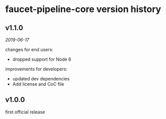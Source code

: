 faucet-pipeline-core version history
====================================


v1.1.0
------

_2019-06-17_

changes for end users:

* dropped support for Node 6

improvements for developers:

* updated dev dependencies
* Add license and CoC file

v1.0.0
------

first official release
